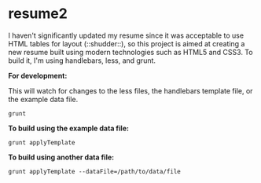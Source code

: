 resume2
=======

I haven't significantly updated my resume since it was acceptable to use HTML tables for layout (::shudder::), so this project is aimed at creating a new resume built using modern technologies such as HTML5 and CSS3. To build it, I'm using handlebars, less, and grunt.

**For development:**

This will watch for changes to the less files, the handlebars template file, or the example data file.
```shell
grunt
```

**To build using the example data file:**
```shell
grunt applyTemplate
```

**To build using another data file:**
```shell
grunt applyTemplate --dataFile=/path/to/data/file
```
